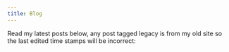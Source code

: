 ```yaml
---
title: Blog
---
```


Read my latest posts below, any post tagged legacy is from my old site so the last edited time stamps will be incorrect:
